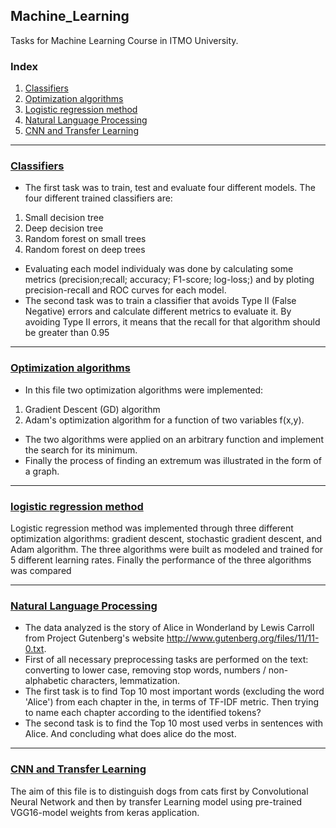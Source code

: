 ## Machine_Learning
Tasks for Machine Learning Course in ITMO University.

### Index
1. [Classifiers](#classifiers)
2. [Optimization algorithms](#optimization_algorithms)
3. [Logistic regression method](#logistic_regression_method)
4. [Natural Language Processing](#natural-anguage-processing)
5. [CNN and Transfer Learning](#cnn_and_transfer_learning)

---------------------

### [Classifiers](https://github.com/Nemat-Allah-Aloush/Machine_Learning_Techinques/blob/main/Task_1.ipynb)
* The first task was to train, test and evaluate four different models.
The four different trained classifiers are:
1. Small decision tree
2. Deep decision tree
3. Random forest on small trees
4. Random forest on deep trees
* Evaluating each model individualy was done by calculating some metrics (precision;recall; accuracy; F1-score; log-loss;) and by ploting precision-recall 
and ROC curves for each model.
* The second task was to train a classifier that avoids Type II (False Negative) errors
and calculate different metrics to evaluate it. By avoiding Type II errors, it means that the recall for that algorithm should be greater than 0.95

---------------------

### [Optimization algorithms](https://github.com/Nemat-Allah-Aloush/Machine_Learning_Techinques/blob/main/Task_2_Optimization.ipynb)
* In this file two optimization algorithms were implemented:
1. Gradient Descent (GD) algorithm 
2. Adam's optimization algorithm 
for a function of two variables f(x,y).
* The two algorithms were applied on an arbitrary function and implement the search for its minimum.
* Finally the process of finding an extremum was illustrated in the form of a graph.

---------------------

### [logistic regression method](https://github.com/Nemat-Allah-Aloush/Machine_Learning_Techinques/blob/main/Task_3.ipynb)
Logistic regression method was implemented through three different optimization algorithms: gradient descent, stochastic gradient descent, and Adam algorithm. The three algorithms were built as modeled and trained for 5 different learning rates. Finally the performance of the three algorithms was compared

---------------------

### [Natural Language Processing](https://github.com/Nemat-Allah-Aloush/Machine_Learning_Techinques/blob/main/Task_4_NLP.ipynb)
*	The data analyzed is the story of Alice in Wonderland by Lewis Carroll from Project Gutenberg's website http://www.gutenberg.org/files/11/11-0.txt.
*	First of all necessary preprocessing tasks are performed on the text: converting to lower case, removing stop words, numbers / non-alphabetic characters, lemmatization.
*	The first task is to find Top 10 most important words (excluding the word 'Alice') from each chapter in the, in terms of TF-IDF metric.
Then trying to name each chapter according to the identified tokens?
*	The second task is to find the Top 10 most used verbs in sentences with Alice. And concluding what does alice do the most.

---------------------

### [CNN and Transfer Learning](https://github.com/Nemat-Allah-Aloush/Machine_Learning_Techinques/blob/main/Task_5_CNN_and_Transfer_Learning.ipynb)
The aim of this file is to distinguish dogs from cats first by Convolutional Neural Network and then by transfer Learning model using pre-trained VGG16-model weights from keras application.
